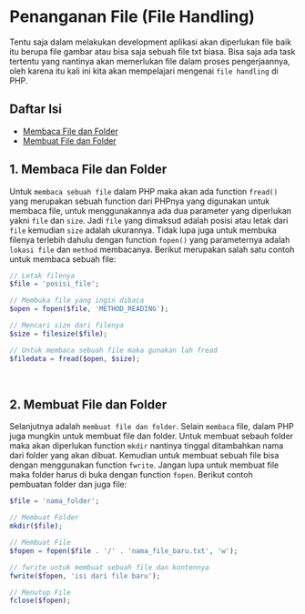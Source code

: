 # Penanganan File (File Handling)

Tentu saja dalam melakukan development aplikasi akan diperlukan file baik itu berupa file gambar atau bisa saja sebuah file txt biasa. Bisa saja ada task tertentu yang nantinya akan memerlukan file dalam proses pengerjaannya, oleh karena itu kali ini kita akan mempelajari mengenai `file handling` di PHP.

## Daftar Isi

- [Membaca File dan Folder](#1-membaca-file-dan-folder)
- [Membuat File dan Folder](#2-membuat-file-dan-folder)

## 1. Membaca File dan Folder

Untuk `membaca sebuah file` dalam PHP maka akan ada function `fread()` yang merupakan sebuah function dari PHPnya yang digunakan untuk membaca file, untuk menggunakannya ada dua parameter yang diperlukan yakni `file` dan `size`. Jadi `file` yang dimaksud adalah posisi atau letak dari `file` kemudian `size` adalah ukurannya. Tidak lupa juga untuk membuka filenya terlebih dahulu dengan function `fopen()` yang parameternya adalah `lokasi file` dan `method` membacanya. Berikut merupakan salah satu contoh untuk membaca sebuah file:

```php
// Letak filenya
$file = 'posisi_file';

// Membuka file yang ingin dibaca
$open = fopen($file, 'METHOD_READING');

// Mencari size dari filenya
$size = filesize($file);

// Untuk membaca sebuah file maka gunakan lah fread
$filedata = fread($open, $size);
```

<br>

## 2. Membuat File dan Folder

Selanjutnya adalah `membuat file dan folder`. Selain `membaca` file, dalam PHP juga mungkin untuk membuat file dan folder. Untuk membuat sebauh folder maka akan diperlukan function `mkdir` nantinya tinggal ditambahkan nama dari folder yang akan dibuat. Kemudian untuk membuat sebuah file bisa dengan menggunakan function `fwrite`. Jangan lupa untuk membuat file maka folder harus di buka dengan function `fopen`. Berikut contoh pembuatan folder dan juga file:

```php
$file = 'nama_folder';

// Membuat Folder
mkdir($file);

// Membuat File
$fopen = fopen($file . '/' . 'nama_file_baru.txt', 'w');

// fwrite untuk membuat sebuah file dan kontennya
fwrite($fopen, 'isi dari file baru');

// Menutup File
fclose($fopen);
```